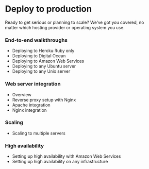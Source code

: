 <h1 class="page-header">Deploy to production</h1>
<p class="lead">Ready to get serious or planning to scale? We've got you covered, no matter which hosting provider or operating system you use.</p>

### End-to-end walkthroughs

 * Deploying to Heroku <span class="label label-ruby">Ruby only</span>
 * Deploying to Digital Ocean
 * Deploying to Amazon Web Services
 * Deploying to any Ubuntu server
 * Deploying to any Unix server

### Web server integration

 * Overview
 * Reverse proxy setup with Nginx
 * Apache integration
 * Nginx integration

### Scaling

 * Scaling to multiple servers

### High availability

 * Setting up high availability with Amazon Web Services
 * Setting up high availability on any infrastructure
